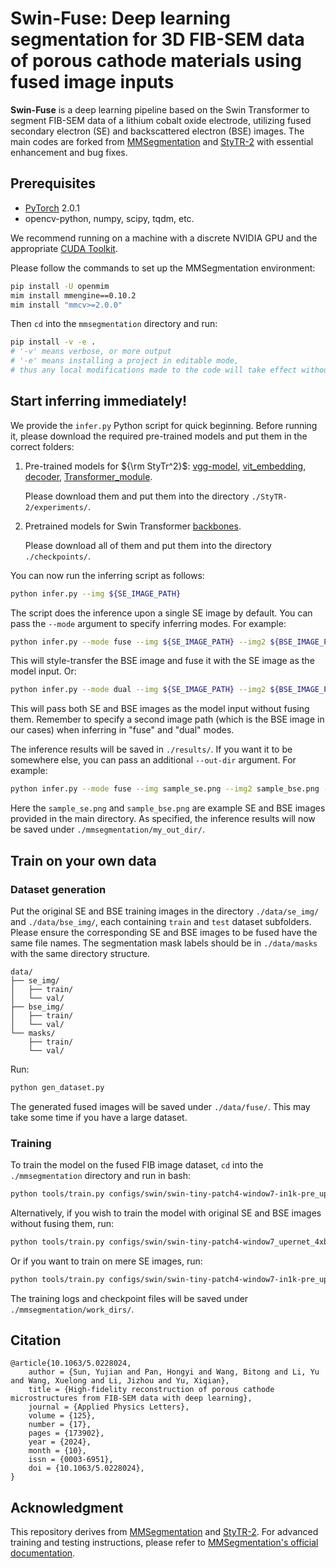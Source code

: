 # Swin-Fuse: Deep learning segmentation for 3D FIB-SEM data of porous cathode materials using fused image inputs

**Swin-Fuse** is a deep learning pipeline based on the Swin Transformer to segment FIB-SEM data of a lithium cobalt oxide electrode, utilizing fused secondary electron (SE) and backscattered electron (BSE) images. The main codes are forked from [MMSegmentation](https://github.com/open-mmlab/mmsegmentation) and [StyTR-2](https://github.com/diyiiyiii/StyTR-2) with essential enhancement and bug fixes.

## Prerequisites

- [PyTorch](https://pytorch.org/get-started/previous-versions/) 2.0.1
- opencv-python, numpy, scipy, tqdm, etc.

We recommend running on a machine with a discrete NVIDIA GPU and the appropriate [CUDA Toolkit](https://developer.nvidia.com/cuda-toolkit).

Please follow the commands to set up the MMSegmentation environment:

```bash
pip install -U openmim
mim install mmengine==0.10.2
mim install "mmcv>=2.0.0"
```

Then `cd` into the `mmsegmentation` directory and run:

```bash
pip install -v -e .
# '-v' means verbose, or more output
# '-e' means installing a project in editable mode,
# thus any local modifications made to the code will take effect without reinstallation.
```

## Start inferring immediately!

We provide the `infer.py` Python script for quick beginning. Before running it, please download the required pre-trained models and put them in the correct folders:

1. Pre-trained models for ${\rm StyTr^2}$: [vgg-model](https://drive.google.com/file/d/1BinnwM5AmIcVubr16tPTqxMjUCE8iu5M/view?usp=sharing),  [vit_embedding](https://drive.google.com/file/d/1C3xzTOWx8dUXXybxZwmjijZN8SrC3e4B/view?usp=sharing), [decoder](https://drive.google.com/file/d/1fIIVMTA_tPuaAAFtqizr6sd1XV7CX6F9/view?usp=sharing), [Transformer_module](https://drive.google.com/file/d/1dnobsaLeE889T_LncCkAA2RkqzwsfHYy/view?usp=sharing).

   Please download them and put them into the directory  `./StyTR-2/experiments/`.

2. Pretrained models for Swin Transformer [backbones](https://drive.google.com/drive/folders/1YWgUXNZtCHk4gS2m-VU_ZgVwsj5HOpgL?usp=drive_link).

   Please download all of them and put them into the directory `./checkpoints/`.

You can now run the inferring script as follows:

```bash
python infer.py --img ${SE_IMAGE_PATH}
```

The script does the inference upon a single SE image by default. You can pass the `--mode` argument to specify inferring modes. For example:

```bash
python infer.py --mode fuse --img ${SE_IMAGE_PATH} --img2 ${BSE_IMAGE_PATH}
```

This will style-transfer the BSE image and fuse it with the SE image as the model input. Or:

```bash
python infer.py --mode dual --img ${SE_IMAGE_PATH} --img2 ${BSE_IMAGE_PATH}
```

This will pass both SE and BSE images as the model input without fusing them. Remember to specify a second image path (which is the BSE image in our cases) when inferring in "fuse" and "dual" modes.

The inference results will be saved in `./results/`. If you want it to be somewhere else, you can pass an additional `--out-dir` argument. For example:

```bash
python infer.py --mode fuse --img sample_se.png --img2 sample_bse.png --out-dir mmsegmentation/my_out_dir
```

Here the `sample_se.png` and `sample_bse.png` are example SE and BSE images provided in the main directory. As specified, the inference results will now be saved under `./mmsegmentation/my_out_dir/`.

## Train on your own data

### Dataset generation

Put the original SE and BSE training images in the directory `./data/se_img/` and `./data/bse_img/`, each containing `train` and `test` dataset subfolders. Please ensure the corresponding SE and BSE images to be fused have the same file names. The segmentation mask labels should be in `./data/masks` with the same directory structure.

```
data/
├── se_img/
│   ├── train/
│   └── val/
├── bse_img/
│   ├── train/
│   └── val/
└── masks/
    ├── train/
    └── val/
```

Run:

```bash
python gen_dataset.py
```

The generated fused images will be saved under `./data/fuse/`. This may take some time if you have a large dataset. 

### Training

To train the model on the fused FIB image dataset, `cd` into the `./mmsegmentation` directory and run in bash:

```bash
python tools/train.py configs/swin/swin-tiny-patch4-window7-in1k-pre_upernet_4xb2-40ke_fib-fuse-512x512.py --amp
```

Alternatively, if you wish to train the model with original SE and BSE images without fusing them, run:

```bash
python tools/train.py configs/swin/swin-tiny-patch4-window7_upernet_4xb2-40ke_fib-dual-512x512.py --amp
```

Or if you want to train on mere SE images, run:

```bash
python tools/train.py configs/swin/swin-tiny-patch4-window7-in1k-pre_upernet_4xb2-40ke_fib-512x512.py --amp
```

The training logs and checkpoint files will be saved under `./mmsegmentation/work_dirs/`.

## Citation

```
@article{10.1063/5.0228024,
    author = {Sun, Yujian and Pan, Hongyi and Wang, Bitong and Li, Yu and Wang, Xuelong and Li, Jizhou and Yu, Xiqian},
    title = {High-fidelity reconstruction of porous cathode microstructures from FIB-SEM data with deep learning},
    journal = {Applied Physics Letters},
    volume = {125},
    number = {17},
    pages = {173902},
    year = {2024},
    month = {10},
    issn = {0003-6951},
    doi = {10.1063/5.0228024},
}
```

## Acknowledgment

This repository derives from [MMSegmentation](https://github.com/open-mmlab/mmsegmentation) and [StyTR-2](https://github.com/diyiiyiii/StyTR-2). For advanced training and testing instructions, please refer to [MMSegmentation's official documentation](https://mmsegmentation.readthedocs.io/en/latest/index.html).